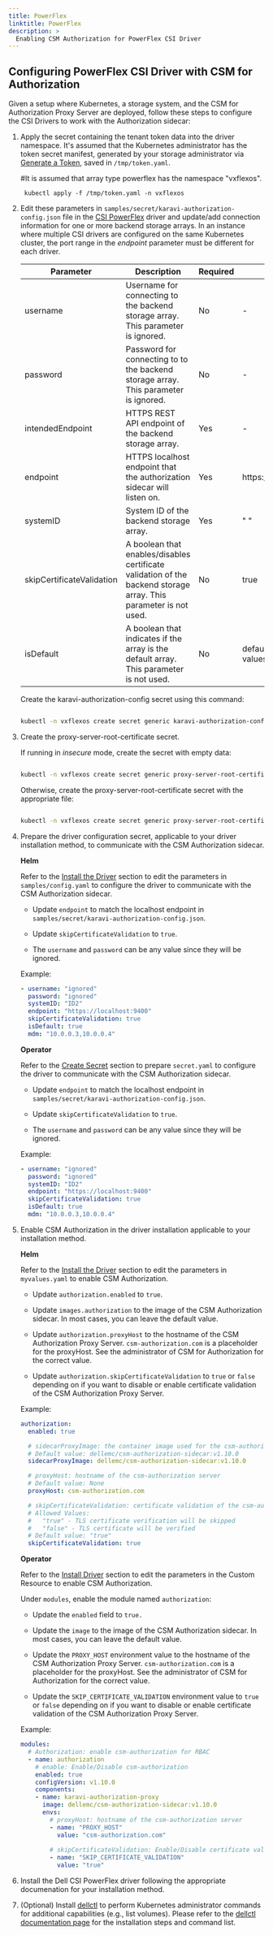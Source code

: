 ```yaml
---
title: PowerFlex
linktitle: PowerFlex
description: >
  Enabling CSM Authorization for PowerFlex CSI Driver
---
```


## Configuring PowerFlex CSI Driver with CSM for Authorization

Given a setup where Kubernetes, a storage system, and the CSM for Authorization Proxy Server are deployed, follow these steps to configure the CSI Drivers to work with the Authorization sidecar:

1. Apply the secret containing the tenant token data into the driver namespace. It's assumed that the Kubernetes administrator has the token secret manifest, generated by your storage administrator via [Generate a Token](../proxy-server/#generate-a-token), saved in `/tmp/token.yaml`.
   
   #It is assumed that array type powerflex has the namespace "vxflexos".
   ```console
    kubectl apply -f /tmp/token.yaml -n vxflexos
   ```

2. Edit these parameters in `samples/secret/karavi-authorization-config.json` file in the [CSI PowerFlex](https://github.com/dell/csi-powerflex/tree/main/samples) driver and update/add connection information for one or more backend storage arrays. In an instance where multiple CSI drivers are configured on the same Kubernetes cluster, the port range in the *endpoint* parameter must be different for each driver.

   | Parameter | Description | Required | Default |
   | --------- | ----------- | -------- |-------- |
   | username | Username for connecting to the backend storage array. This parameter is ignored. | No | - |
   | password | Password for connecting to to the backend storage array. This parameter is ignored. | No | - |
   | intendedEndpoint | HTTPS REST API endpoint of the backend storage array. | Yes | - |
   | endpoint | HTTPS localhost endpoint that the authorization sidecar will listen on. | Yes | https://localhost:9400 |
   | systemID | System ID of the backend storage array. | Yes | " " |
   | skipCertificateValidation  | A boolean that enables/disables certificate validation of the backend storage array. This parameter is not used. | No | true |
   | isDefault | A boolean that indicates if the array is the default array. This parameter is not used. | No | default value from values.yaml |

    Create the karavi-authorization-config secret using this command:

    ```bash
    
    kubectl -n vxflexos create secret generic karavi-authorization-config --from-file=config=samples/secret/karavi-authorization-config.json -o yaml --dry-run=client | kubectl apply -f -
    ```

3. Create the proxy-server-root-certificate secret.

    If running in *insecure* mode, create the secret with empty data:

      ```bash
      
      kubectl -n vxflexos create secret generic proxy-server-root-certificate --from-literal=rootCertificate.pem= -o yaml --dry-run=client | kubectl apply -f -
      ```

    Otherwise, create the proxy-server-root-certificate secret with the appropriate file:

      ```bash
      
      kubectl -n vxflexos create secret generic proxy-server-root-certificate --from-file=rootCertificate.pem=/path/to/rootCA -o yaml --dry-run=client | kubectl apply -f -
      ```

4. Prepare the driver configuration secret, applicable to your driver installation method, to communicate with the CSM Authorization sidecar.

    **Helm**

    Refer to the [Install the Driver](../../../deployment/helm/drivers/installation/powerflex/#install-the-driver) section to edit the parameters in `samples/config.yaml` to configure the driver to communicate with the CSM Authorization sidecar.

    - Update `endpoint` to match the localhost endpoint in `samples/secret/karavi-authorization-config.json`.

    - Update `skipCertificateValidation` to `true`.

    - The `username` and `password` can be any value since they will be ignored.

    Example:

    ```yaml
    - username: "ignored"
      password: "ignored"
      systemID: "ID2"
      endpoint: "https://localhost:9400"
      skipCertificateValidation: true 
      isDefault: true 
      mdm: "10.0.0.3,10.0.0.4"
    ```


    **Operator**

    Refer to the [Create Secret](../../../deployment/csmoperator/drivers/powerflex/#create-secret) section to prepare `secret.yaml` to configure the driver to communicate with the CSM Authorization sidecar.

    - Update `endpoint` to match the localhost endpoint in `samples/secret/karavi-authorization-config.json`.

    - Update `skipCertificateValidation` to `true`.

    - The `username` and `password` can be any value since they will be ignored.

    Example:

    ```yaml
    - username: "ignored"
      password: "ignored"
      systemID: "ID2"
      endpoint: "https://localhost:9400"
      skipCertificateValidation: true 
      isDefault: true 
      mdm: "10.0.0.3,10.0.0.4"
    ```

5. Enable CSM Authorization in the driver installation applicable to your installation method.

    **Helm**

    Refer to the [Install the Driver](../../../deployment/helm/drivers/installation/powerflex/#install-the-driver) section to edit the parameters in `myvalues.yaml` to enable CSM Authorization.

    - Update `authorization.enabled` to `true`.
    
    - Update `images.authorization` to the image of the CSM Authorization sidecar. In most cases, you can leave the default value.

    - Update `authorization.proxyHost` to the hostname of the CSM Authorization Proxy Server. `csm-authorization.com` is a placeholder for the proxyHost. See the administrator of CSM for Authorization for the correct value.
    
    - Update `authorization.skipCertificateValidation` to `true` or `false` depending on if you want to disable or enable certificate validation of the CSM Authorization Proxy Server.

    Example:

    ```yaml
    authorization:
      enabled: true

      # sidecarProxyImage: the container image used for the csm-authorization-sidecar.
      # Default value: dellemc/csm-authorization-sidecar:v1.10.0
      sidecarProxyImage: dellemc/csm-authorization-sidecar:v1.10.0

      # proxyHost: hostname of the csm-authorization server
      # Default value: None
      proxyHost: csm-authorization.com

      # skipCertificateValidation: certificate validation of the csm-authorization server
      # Allowed Values:
      #   "true" - TLS certificate verification will be skipped
      #   "false" - TLS certificate will be verified 
      # Default value: "true" 
      skipCertificateValidation: true
    ```

    **Operator**

    Refer to the [Install Driver](../../../deployment/csmoperator/drivers/powerflex/#install-driver) section to edit the parameters in the Custom Resource to enable CSM Authorization.

    Under `modules`, enable the module named `authorization`:

    - Update the `enabled` field to `true.`

    - Update the `image` to the image of the CSM Authorization sidecar. In most cases, you can leave the default value.

    - Update the `PROXY_HOST` environment value to the hostname of the CSM Authorization Proxy Server. `csm-authorization.com` is a placeholder for the proxyHost. See the administrator of CSM for Authorization for the correct value.

    - Update the `SKIP_CERTIFICATE_VALIDATION` environment value to `true` or `false` depending on if you want to disable or enable certificate validation of the CSM Authorization Proxy Server.

    Example: 

    ```yaml
    modules:
      # Authorization: enable csm-authorization for RBAC
      - name: authorization
        # enable: Enable/Disable csm-authorization
        enabled: true
        configVersion: v1.10.0
        components:
        - name: karavi-authorization-proxy
          image: dellemc/csm-authorization-sidecar:v1.10.0
          envs:
            # proxyHost: hostname of the csm-authorization server
            - name: "PROXY_HOST"
              value: "csm-authorization.com"
          
            # skipCertificateValidation: Enable/Disable certificate validation of the csm-authorization server       
            - name: "SKIP_CERTIFICATE_VALIDATION"
              value: "true"
    ```

6. Install the Dell CSI PowerFlex driver following the appropriate documenation for your installation method.

7. (Optional) Install [dellctl](../../../support/cli/#installation-instructions) to perform Kubernetes administrator commands for additional capabilities (e.g., list volumes). Please refer to the [dellctl documentation page](../../../support/cli) for the installation steps and command list.